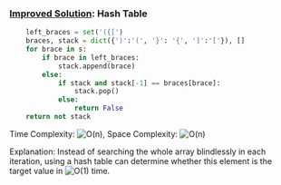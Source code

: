 ### [Improved Solution](/Stack/valid_parenthesis/basic_sol.py): Hash Table

```python
    left_braces = set('({[')
    braces, stack = dict({')':'(', '}': '{', ']':'['}), []
    for brace in s:
        if brace in left_braces: 
            stack.append(brace)
        else:
            if stack and stack[-1] == braces[brace]:
                stack.pop()
            else:
                return False
    return not stack
```

Time Complexity: ![O(n)](<https://latex.codecogs.com/svg.image?\inline&space;O(n)>), Space Complexity: ![O(n)](<https://latex.codecogs.com/svg.image?\inline&space;O(n)>)

Explanation: Instead of searching the whole array blindlessly in each iteration, using a hash table can determine whether this element is the target value in ![O(1)](<https://latex.codecogs.com/svg.image?\inline&space;O(1)>) time.